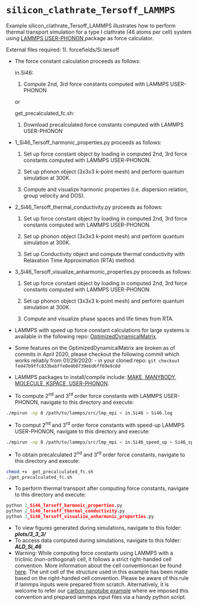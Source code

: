 # `silicon_clathrate_Tersoff_LAMMPS`

Example silicon_clathrate_Tersoff_LAMMPS illustrates how to perform thermal 
transport simulation for a type I clathrate (46 atoms per cell) system using
[LAMMPS USER-PHONON ](https://lammps.sandia.gov/doc/Packages_details.html#pkg-user-phonon) package as force calculator.

External files required: 
		       1). forcefields/Si.tersoff


- The force constant calculation proceeds as follows:

    in.Si46:
    1.  Compute 2nd, 3rd force constants computed with LAMMPS USER-PHONON
			
	or

	get_precalculated_fc.sh:
	1.  Download precalculated force constants computed with LAMMPS USER-PHONON


- 1_Si46_Tersoff_harmonic_properties.py proceeds as follows:

    1. Set up force constant object by loading in computed 2nd, 3rd force constants computed with LAMMPS USER-PHONON.

    2. Set up phonon object (3x3x3 k-point mesh) and perform quantum simulation at 300K.
     
    3. Compute and visualize harmonic properties (i.e. dispersion relation, group velocity and DOS). 

-  2_Si46_Tersoff_thermal_conductivity.py proceeds as follows:

    1. Set up force constant object by loading in computed 2nd, 3rd force constants computed with LAMMPS USER-PHONON.

    2. Set up phonon object (3x3x3 k-point mesh) and perform quantum simulation at 300K.

    3. Set up Conductivity object and compute thermal conductivity with Relaxation Time Approximation (RTA) method.

-  3_Si46_Tersoff_visualize_anharmonic_properties.py proceeds as follows:

    1. Set up force constant object by loading in computed 2nd, 3rd force constants computed with LAMMPS USER-PHONON.
			
    2. Set up phonon object (3x3x3 k-point mesh) and perform quantum simulation at 300K.

	3. Compute and visualize phase spaces and life times from RTA.


- LAMMPS with speed up force constant calculations for large systems is available in the following repo: [OptimizedDynamicalMatrix](https://github.com/charlessievers/lammps/tree/fed47b9ffc833bebffe0e460739ebd6ff69e9c8d). 
- Some features on the OptimizedDynamicalMatrix are broken as of commits in April 2020, please checkout the following commit which works reliably from 01/29/2020:
        - in your cloned repo: `git checkout fed47b9ffc833bebffe0e460739ebd6ff69e9c8d`
- LAMMPS packages to install/compile include: [MAKE, MANYBODY, MOLECULE, KSPACE, USER-PHONON](https://lammps.sandia.gov/doc/Packages_details.html).


- To compute 2<sup>nd</sup> and 3<sup>rd</sup> order force constants with LAMMPS USER-PHONON, navigate to this directory and execute:
```bash
./mpirun -np 8 /path/to/lammps/src/lmp_mpi < in.Si46 > Si46.log 
```
- To comput 2<sup>nd</sup> and 3<sup>rd</sup> order force constants with speed-up LAMMPS USER-PHONON, navigate to this directory and execute:
```bash
./mpirun -np 8 /path/to/lammps/src/lmp_mpi < in.Si46_speed_up > Si46_speed_up.log 
```
- To obtain precalculated 2<sup>nd</sup> and 3<sup>rd</sup> order force constants, navigate to this directory and execute:
```bash
chmod +x  get_precalculated_fc.sh
./get_precalculated_fc.sh
```
- To perform thermal transport after computing force constants, navigate to this directory and execute:
```python
python 1_Si46_Tersoff_harmonic_properties.py
python 2_Si46_Tersoff_thermal_conductivity.py
python 3_Si46_Tersoff_visualize_anharmonic_properties.py
```

- To view figures generated during simulations, navigate to this folder: ***plots/3_3_3/***
- To access data computed during simulations, navigate to this folder: ***ALD_Si_46***
- Warning: While computing force constants using LAMMPS with a triclinic (non-orthogonal) cell, it follows a strict right-handed cell convention. More information about the cell conventioncan be found [here](https://docs.lammps.org/Howto_triclinic.html). The unit cell of the structure used in this example has been made based on the right-handed cell convention. Please be aware of this rule if lammps inputs were prepared from scratch. Alternatively, it is welcome to refer our [carbon nanotube example](https://github.com/nanotheorygroup/kaldo/tree/main/examples/carbon_nanotube_Tersoff_LAMMPS) where we imposed this convention and prepared lammps input files via a handy python script.
 
